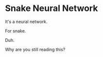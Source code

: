 # Snake Neural Network

It's a neural network.

For snake.

Duh.









































Why are you still reading this?